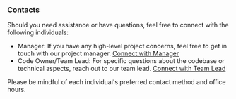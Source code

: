 ### Contacts

Should you need assistance or have questions, feel free to connect with the following individuals:
- Manager: If you have any high-level project concerns, feel free to get in touch with our project manager. [Connect with Manager](:manager_link)
- Code Owner/Team Lead: For specific questions about the codebase or technical aspects, reach out to our team lead. [Connect with Team Lead](:team_lead_link)

Please be mindful of each individual's preferred contact method and office hours.
